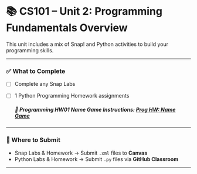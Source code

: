 # 📚 CS101 – Unit 2: Programming Fundamentals Overview

This unit includes a mix of Snap! and Python activities to build your programming skills.

---

### ✅ What to Complete
- [ ] Complete any Snap Labs

- [ ] 1 Python Programming Homework assignments
     ##### 📌 Programming HW01 Name Game Instructions: [Prog HW: Name Game](ProgHW/NameGame_README.md)
---

### 📂 Where to Submit
- Snap Labs & Homework → Submit `.xml` files to **Canvas**
- Python Labs & Homework → Submit `.py` files via **GitHub Classroom**

---

